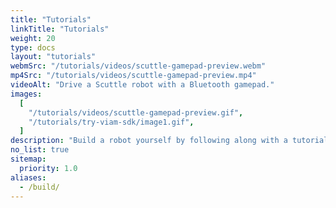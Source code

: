 ```yaml
---
title: "Tutorials"
linkTitle: "Tutorials"
weight: 20
type: docs
layout: "tutorials"
webmSrc: "/tutorials/videos/scuttle-gamepad-preview.webm"
mp4Src: "/tutorials/videos/scuttle-gamepad-preview.mp4"
videoAlt: "Drive a Scuttle robot with a Bluetooth gamepad."
images:
  [
    "/tutorials/videos/scuttle-gamepad-preview.gif",
    "/tutorials/try-viam-sdk/image1.gif",
  ]
description: "Build a robot yourself by following along with a tutorial."
no_list: true
sitemap:
  priority: 1.0
aliases:
  - /build/
---
```

